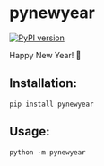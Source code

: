 # pynewyear

[![PyPI version](https://badge.fury.io/py/pynewyear.svg)](https://pypi.org/project/pynewyear/)

Happy New Year! 🎄

## Installation:
```
pip install pynewyear
```

## Usage:
```
python -m pynewyear
```

